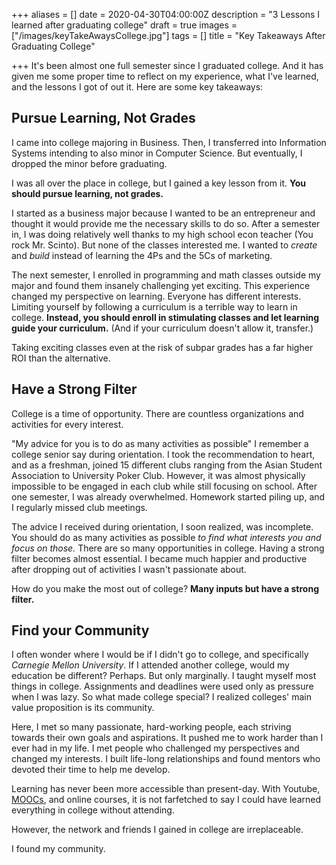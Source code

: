 +++
aliases = []
date = 2020-04-30T04:00:00Z
description = "3 Lessons I learned after graduating college"
draft = true
images = ["/images/keyTakeAwaysCollege.jpg"]
tags = []
title = "Key Takeaways After Graduating College"

+++
It's been almost one full semester since I graduated college. And it has given me some proper time to reflect on my experience, what I've learned, and the lessons I got of out it. Here are some key takeaways:

## Pursue Learning, Not Grades

I came into college majoring in Business. Then, I transferred into Information Systems intending to also minor in Computer Science. But eventually, I dropped the minor before graduating.

I was all over the place in college, but I gained a key lesson from it. **You should pursue learning, not grades.**

I started as a business major because I wanted to be an entrepreneur and thought it would provide me the necessary skills to do so. After a semester in, I was doing relatively well thanks to my high school econ teacher (You rock Mr. Scinto). But none of the classes interested me. I wanted to _create_ and _build_ instead of learning the 4Ps and the 5Cs of marketing.

The next semester, I enrolled in programming and math classes outside my major and found them insanely challenging yet exciting. This experience changed my perspective on learning. Everyone has different interests. Limiting yourself by following a curriculum is a terrible way to learn in college. **Instead, you should enroll in stimulating classes and let learning guide your curriculum.** (And if your curriculum doesn't allow it, transfer.)

Taking exciting classes even at the risk of subpar grades has a far higher ROI than the alternative.

## Have a Strong Filter

College is a time of opportunity. There are countless organizations and activities for every interest.

"My advice for you is to do as many activities as possible" I remember a college senior say during orientation. I took the recommendation to heart, and as a freshman, joined 15 different clubs ranging from the Asian Student Association to University Poker Club. However, it was almost physically impossible to be engaged in each club while still focusing on school. After one semester, I was already overwhelmed. Homework started piling up, and I regularly missed club meetings.

The advice I received during orientation, I soon realized, was incomplete. You should do as many activities as possible _to find what interests you and focus on those._ There are so many opportunities in college. Having a strong filter becomes almost essential. I became much happier and productive after dropping out of activities I wasn't passionate about.

How do you make the most out of college? **Many inputs but have a strong filter.**

## Find your Community

I often wonder where I would be if I didn't go to college, and specifically _Carnegie Mellon University_. If I attended another college, would my education be different? Perhaps. But only marginally. I taught myself most things in college. Assignments and deadlines were used only as pressure when I was lazy. So what made college special? I realized colleges' main value proposition is its community.

Here, I met so many passionate, hard-working people, each striving towards their own goals and aspirations. It pushed me to work harder than I ever had in my life. I met people who challenged my perspectives and changed my interests. I built life-long relationships and found mentors who devoted their time to help me develop.

Learning has never been more accessible than present-day. With Youtube, [MOOCs](https://www.mooc.org/), and online courses, it is not farfetched to say I could have learned everything in college without attending.

However, the network and friends I gained in college are irreplaceable.

I found my community.